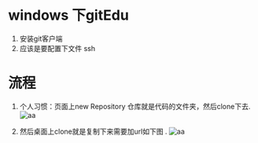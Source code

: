 # windows 下gitEdu
1. 安装git客户端
2. 应该是要配置下文件 ssh
# 流程

1. 个人习惯：页面上new Repository 仓库就是代码的文件夹，然后clone下去. 
![aa](http://oydcisax6.bkt.clouddn.com/20180129003108_qLFJRW_Screenshot.jpeg)

2. 然后桌面上clone就是复制下来需要加url如下图
.
![aa](http://oydcisax6.bkt.clouddn.com/20180129003325_SbnZUq_Screenshot.jpeg)


